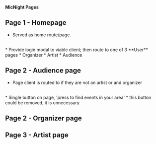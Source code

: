 **MicNight Pages**



## Page 1 - Homepage
* Served as home route/page.
<br />
* Provide login modal to viable client; then route to one of 3 **User** pages
  * Organizer
  * Artist
  * Audience


## Page 2 - Audience page
* Page client is routed to if they are not an artist or and organizer
<br />
* Single button on page, 'press to find events in your area'
    * this button could be removed, it is unnecessary

## Page 2 - Organizer page

## Page 3 - Artist page










